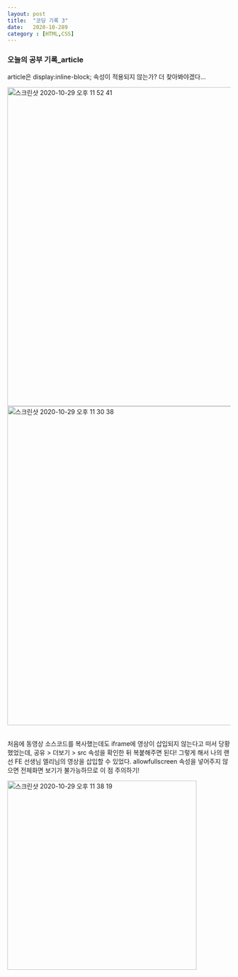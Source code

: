 ```yaml
---
layout: post
title:  "코딩 기록 3"
date:   2020-10-289
category : [HTML,CSS]
---
```


<h3>오늘의 공부 기록_article</h3>

article은 display:inline-block; 속성이 적용되지 않는가? 
더 찾아봐야겠다...

<img width="720" alt="스크린샷 2020-10-29 오후 11 52 41" src="https://user-images.githubusercontent.com/49034615/97590783-5455b980-1a42-11eb-8efa-929d80b6be3b.png">
<img width="720" alt="스크린샷 2020-10-29 오후 11 30 38" src="https://user-images.githubusercontent.com/49034615/97590874-6df70100-1a42-11eb-8339-50ba977327df.png">

<br> 처음에 동영상 소스코드를 복사했는데도 iframe에 영상이 삽입되지 않는다고 떠서 당황했었는데, 공유 > 더보기 > src 속성을 확인한 뒤 복붙해주면 된다!
그렇게 해서 나의 랜선 FE 선생님 엘리님의 영상을 삽입할 수 있었다. allowfullscreen 속성을 넣어주지 않으면 전체화면 보기가 불가능하므로 이 점 주의하기!

<img width="427" alt="스크린샷 2020-10-29 오후 11 38 19" src="https://user-images.githubusercontent.com/49034615/97591235-c201e580-1a42-11eb-8a9c-0a83a00b4313.png">
